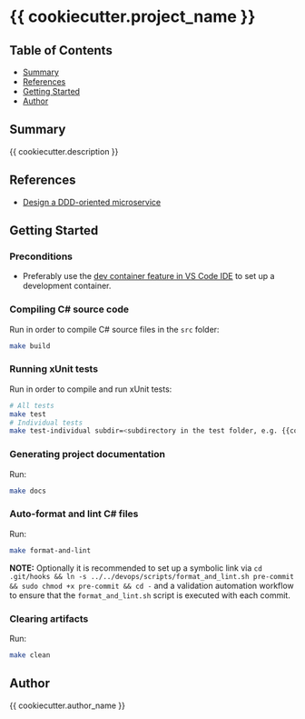 # {{ cookiecutter.project_name }}

## Table of Contents

- [Summary](#summary)
- [References](#references)
- [Getting Started](#getting-started)
- [Author](#author)

## Summary

{{ cookiecutter.description }}

## References

- [Design a DDD-oriented microservice](https://learn.microsoft.com/en-us/dotnet/architecture/microservices/microservice-ddd-cqrs-patterns/ddd-oriented-microservice)

## Getting Started

### Preconditions

- Preferably use the [dev container feature in VS Code IDE](https://code.visualstudio.com/docs/devcontainers/containers) to set up a development container. 

### Compiling C# source code 

Run in order to compile C# source files in the `src` folder:

```sh
make build
```

### Running xUnit tests

Run in order to compile and run xUnit tests:

```sh
# All tests
make test
# Individual tests
make test-individual subdir=<subdirectory in the test folder, e.g. {{cookiecutter.project_slug}}.ApplicationTest>
```

### Generating project documentation

Run:

```sh
make docs
```
### Auto-format and lint C# files

Run:

```sh
make format-and-lint
```

**NOTE:** Optionally it is recommended to set up a symbolic link via `cd .git/hooks && ln -s ../../devops/scripts/format_and_lint.sh pre-commit && sudo chmod +x pre-commit && cd -` and a validation automation workflow to ensure that the `format_and_lint.sh` script is executed with each commit.

### Clearing artifacts

Run:

```sh
make clean
```

## Author

{{ cookiecutter.author_name }}